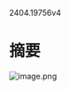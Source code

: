 2404.19756v4

# 摘要

![image.png](KAN:Kolmogorov–Arnold+Networks+a7e663f0-8c8c-4071-8630-eacaf17a50f4/image.png)



